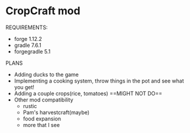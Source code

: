# CropCraft mod

REQUIREMENTS:
- forge 1.12.2
- gradle 7.6.1
- forgegradle 5.1

PLANS
- Adding ducks to the game
- Implementing a cooking system, throw things in the pot and see what you get!
- Adding a couple crops(rice, tomatoes) ==MIGHT NOT DO==
- Other mod compatibility
    - rustic
    - Pam's harvestcraft(maybe)
    - food expansion
    - more that I see